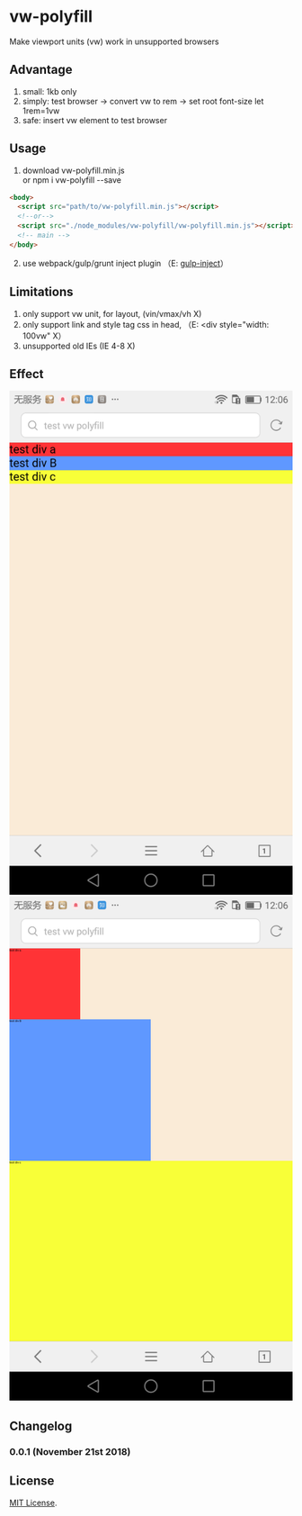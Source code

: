 # vw-polyfill
  Make viewport units (vw) work in unsupported browsers

## Advantage
  1. small: 1kb only
  2. simply: test browser -> convert vw to rem -> set root font-size let 1rem=1vw  
  3. safe: insert vw element to test browser
    
## Usage 

  1. download vw-polyfill.min.js  
     or 
     npm i vw-polyfill --save
    
```html
<body>
  <script src="path/to/vw-polyfill.min.js"></script>
  <!--or-->
  <script src="./node_modules/vw-polyfill/vw-polyfill.min.js"></script>
  <!-- main -->  
</body>
```

  2. use webpack/gulp/grunt inject plugin （E: [gulp-inject](https://www.npmjs.com/package/gulp-inject)）

  
## Limitations
  1. only support vw unit, for layout, (vin/vmax/vh  X)
  2. only support link and style tag css in head, （E: <div style="width: 100vw"  X）
  3. unsupported old IEs (IE 4-8  X)

## Effect

![Image text](https://raw.githubusercontent.com/RaySnow/vw-polyfill/master/test/test_before.png)
![Image text](https://raw.githubusercontent.com/RaySnow/vw-polyfill/master/test/test_after.png)

## Changelog

### 0.0.1 (November 21st 2018) ###


## License

[MIT License](http://opensource.org/licenses/mit-license).

